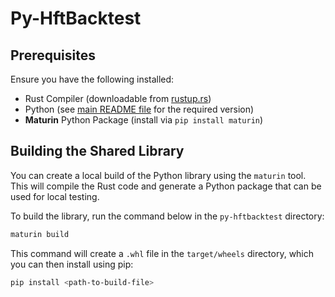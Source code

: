 # Py-HftBacktest

## Prerequisites

Ensure you have the following installed:
- Rust Compiler (downloadable from [rustup.rs](https://rustup.rs/))
- Python (see [main README file](../README.rst) for the required version)
- **Maturin** Python Package (install via `pip install maturin`)


## Building the Shared Library
You can create a local build of the Python library using the `maturin` tool. This will compile the Rust code and generate a Python package that can be used for local testing.

To build the library, run the command below in the `py-hftbacktest` directory:

```bash
maturin build
```
This command will create a `.whl` file in the `target/wheels` directory, which you can then install using pip:

```bash
pip install <path-to-build-file>
```
